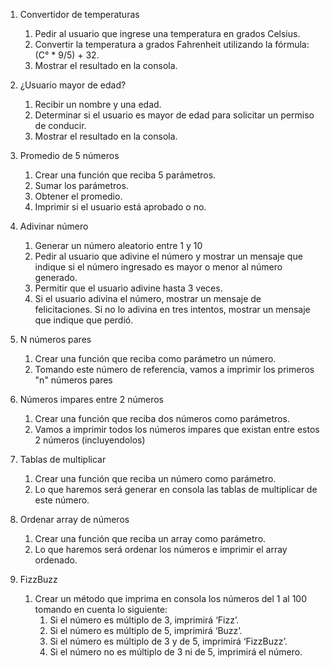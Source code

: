 1. Convertidor de temperaturas
   1. Pedir al usuario que ingrese una temperatura en grados Celsius.
   2. Convertir la temperatura a grados Fahrenheit utilizando la fórmula: (C° * 9/5) + 32.
   3. Mostrar el resultado en la consola.
2. ¿Usuario mayor de edad?
   1. Recibir un nombre y una edad.
   2. Determinar si el usuario es mayor de edad para solicitar un permiso de conducir.
   3. Mostrar el resultado en la consola.
3. Promedio de 5 números
   1. Crear una función que reciba 5 parámetros.
   2. Sumar los parámetros.
   3. Obtener el promedio.
   4. Imprimir si el usuario está aprobado o no.
4. Adivinar número
   1. Generar un número aleatorio entre 1 y 10
   2. Pedir al usuario que adivine el número y mostrar un mensaje que indique si el número ingresado es mayor o menor al número generado.
   3. Permitir que el usuario adivine hasta 3 veces.
   4. Si el usuario adivina el número, mostrar un mensaje de felicitaciones. Si no lo adivina en tres intentos, mostrar un mensaje que indique que perdió.
5. N números pares
   1. Crear una función que reciba como parámetro un número.
   2. Tomando este número de referencia, vamos a imprimir los primeros "n" números pares

6. Números impares entre 2 números
   1. Crear una función que reciba dos números como parámetros.
   2. Vamos a imprimir todos los números impares que existan entre estos 2 números (incluyendolos)

7. Tablas de multiplicar

   1. Crear una función que reciba un número como parámetro.
   2. Lo que haremos será generar en consola las tablas de multiplicar de este número.

8. Ordenar array de números
   1. Crear una función que reciba un array como parámetro.
   2. Lo que haremos será ordenar los números e imprimir el array ordenado.
9. FizzBuzz
   1. Crear un método que imprima en consola los números del 1 al 100 tomando en cuenta lo siguiente:
      1. Si el número es múltiplo de 3, imprimirá ‘Fizz’.
      2. Si el número es múltiplo de 5, imprimirá ‘Buzz’.
      3. Si el número es múltiplo de 3 y de 5, imprimirá ‘FizzBuzz’.
      4. Si el número no es múltiplo de 3 ni de 5, imprimirá el número.
